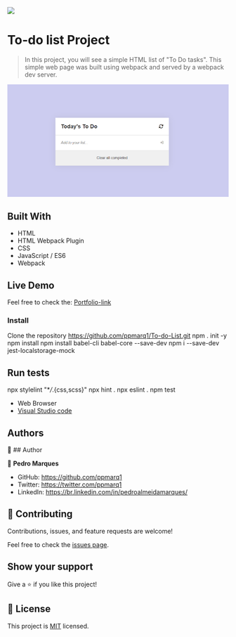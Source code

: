 ![](https://img.shields.io/badge/Microverse-blueviolet)

# To-do list Project

> In this project, you will see a simple HTML list of "To Do tasks". This simple web page was built using webpack and served by a webpack dev server.

![screenshot](./src/image/screenshottodolist.png)

## Built With

- HTML
- HTML Webpack Plugin
- CSS
- JavaScript / ES6
- Webpack

## Live Demo 

Feel free to check the: [Portfolio-link](https://to-do-list-ppmarq.netlify.app/)

### Install

Clone the repository
https://github.com/ppmarq1/To-do-List.git
npm . init -y
npm install
npm install babel-cli babel-core --save-dev
npm i --save-dev jest-localstorage-mock


## Run tests

npx stylelint "\*_/_.{css,scss}"
npx hint .
npx eslint .
npm test

- Web Browser
- [Visual Studio code](https://code.visualstudio.com/)

## Authors

👤 ## Author

👤 **Pedro Marques**

- GitHub: https://github.com/ppmarq1
- Twitter: https://twitter.com/ppmarq1
- LinkedIn: https://br.linkedin.com/in/pedroalmeidamarques/

## 🤝 Contributing

Contributions, issues, and feature requests are welcome!

Feel free to check the [issues page](https://github.com/ppmarq1/To-do-List/issues).

## Show your support

Give a ⭐️ if you like this project!

## 📝 License

This project is [MIT](./MIT.md) licensed.
